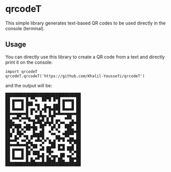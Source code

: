 # qrcodeT
This simple library generates text-based QR codes to be used directly in the console (terminal).
## Usage
You can directly use this library to create a QR code from a text and directly print it on the console:
```
import qrcodeT
qrcodeT.qrcodeT('https://github.com/Khalil-Youssefi/qrcodeT')
```
and the output will be:
```
█████████████████████████████████
██ ▄▄▄▄▄ █ ▀▀▄  ██▀█ █▀█ ▄▄▄▄▄ ██
██ █   █ ███ ▄▄  ▄   ▄▄█ █   █ ██
██ █▄▄▄█ █ ▄▄ █ ▄█▀█▄███ █▄▄▄█ ██
██▄▄▄▄▄▄▄█ █ ▀ █ ▀ █ █▄█▄▄▄▄▄▄▄██
██ ▄▄█▀▄▄█▄  ██▀█▀▄▀█▀    ▄██  ██
███▄  ▀ ▄ ▀▀█▄██▀▄█▄█ █▀▄▄  ▄█▄██
███▀███ ▄██▄█▄ ██▀ ▀▄█ █  ███▀ ██
██ █ █▄▀▄▀▀ █▀ ▄█  ▄▀ ▀▄  ▄███▄██
███ ▄▀█▀▄▄ ▄█████   ▀▀▄▄ ▀██▀▀ ██
██▄▄█▀ ▄▄▀▄▀ ▄█▄▀▄▀▄ ▄▀█▀█ ▄██▄██
██▄▄▄█▄▄▄█▀█▄▄ ▄▀  ▀██ ▄▄▄  ▀▄▀██
██ ▄▄▄▄▄ █▀▄▀▀ ▄█ ██▀▀ █▄█ ███ ██
██ █   █ ██ ███ ▄ ▀█▀   ▄▄  ▀▄▀██
██ █▄▄▄█ █ ▄ ▄█▀█ █▄▀█▀▄█▀ ▀█▄▄██
██▄▄▄▄▄▄▄█▄██▄▄▄█▄████▄███▄▄██▄██
▀▀▀▀▀▀▀▀▀▀▀▀▀▀▀▀▀▀▀▀▀▀▀▀▀▀▀▀▀▀▀▀▀
```
